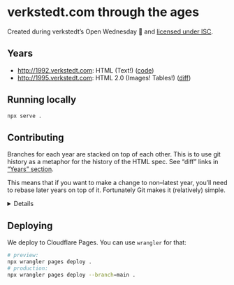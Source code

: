 # verkstedt.com through the ages

Created during verkstedt’s Open Wednesday 💚 and [licensed under ISC](./LICENSE).

## Years

- <http://1992.verkstedt.com>: HTML (Text!)
  ([code](https://github.com/verkstedt/verkstedt-through-ages/commit/1992))
- <http://1995.verkstedt.com>: HTML 2.0 (Images! Tables!)
  ([diff](https://github.com/verkstedt/verkstedt-through-ages/compare/1992...1995))

## Running locally

```sh
npx serve .
```

## Contributing

Branches for each year are stacked on top of each other. This is to use
git history as a metaphor for the history of the HTML spec.
See “diff” links in [“Years” section](#years).

This means that if you want to make a change to non–latest year, you’ll
need to rebase later years on top of it. Fortunately Git makes it
(relatively) simple.

<details>

1. Make sure you have all of the year branches locally.

2. Switch to the year you want to make changes to and add new commits.

3. Switch to latest year and run:

   ```sh
   # e.g. if you changed 1992
   git rebase -i --update-refs 1992
   # inspect if everything looks ok:
   git log --oneline --decorate --all
   # push all branches:
   git push --force-with-lease --all
   ```

   For a quick explanation about `--update-refs`, check out part of
   [Scott Chacon’s “So You Think You Know Git Part 2” talk][video-update-refs].

</details>

[video-update-refs]: https://www.youtube.com/watch?v=Md44rcw13k4&t=941s

## Deploying

We deploy to Cloudflare Pages. You can use `wrangler` for that:

```sh
# preview:
npx wrangler pages deploy .
# production:
npx wrangler pages deploy --branch=main .
```

